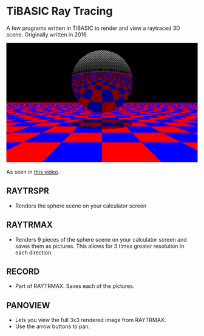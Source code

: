 # TiBASIC Ray Tracing

A few programs written in TiBASIC to render and view a raytraced 3D scene. Originally written in 2016.

![High Resolution Raytraced Image](RayTrMax.png)

As seen in [this video](https://www.youtube.com/watch?v=todarS6XTPc).

## RAYTRSPR
 - Renders the sphere scene on your calculator screen

## RAYTRMAX
 - Renders 9 pieces of the sphere scene on your calculator screen and saves them as pictures. This allows for 3 times greater resolution in each direction.

## RECORD
 - Part of RAYTRMAX. Saves each of the pictures.

## PANOVIEW
 - Lets you view the full 3x3 rendered image from RAYTRMAX.
 - Use the arrow buttons to pan.
